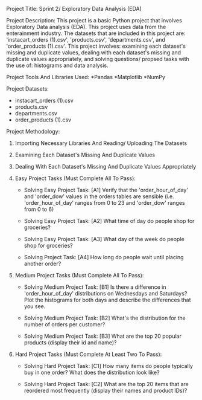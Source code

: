Project Title: Sprint 2/ Exploratory Data Analysis (EDA) 

Project Description: This project is a basic Python project that involves Exploratory Data analysis (EDA).  This project uses
data from the enterainment industry.  The datasets that are included in this project are:  'instacart_orders (1).csv', 'products.csv',
'departments.csv', and 'order_products (1).csv'.  This project involves: examining each dataset's missing and duplicate values, dealing with
each dataset's missing and duplicate values appropriately, and solving questions/ propsed tasks with the use of: histograms and data analysis. 

Project Tools And Libraries Used:
   *Pandas
   *Matplotlib
   *NumPy


Project Datasets:
* instacart_orders (1).csv
* products.csv
* departments.csv
* order_products (1).csv

Project Methodology:
   1) Importing Necessary Libraries And Reading/ Uploading The Datasets
      
   2) Examining Each Dataset's Missing And Duplicate Values
   
   3) Dealing With Each Dataset's Missing And Duplicate Values Appropriately
      
   4) Easy Project Tasks (Must Complete All To Pass):
      * Solving Easy Project Task: [A1] Verify that the 'order_hour_of_day' and 'order_dow' values in the orders tables are sensible
      (i.e. 'order_hour_of_day' ranges from 0 to 23 and 'order_dow' ranges from 0 to 6)

      * Solving Easy Project Task: [A2] What time of day do people shop for groceries?

      * Solving Easy Project Task: [A3] What day of the week do people shop for groceries?

      * Solving Project Task: [A4] How long do people wait until placing another order?

   5) Medium Project Tasks (Must Complete All To Pass):
      * Solving Medium Project Task: [B1] Is there a difference in 'order_hour_of_day' distributions on Wednesdays and Saturdays?
        Plot the histograms for both days and describe the differences that you see.

      * Solving Medium Project Task: [B2] What's the distribution for the number of orders per customer?

      * Solving Medium Project Task: [B3] What are the top 20 popular products (display their id and name)?

  6) Hard Project Tasks (Must Complete At Least Two To Pass):
      * Solving Hard Project Task: [C1] How many items do people typically buy in one order? What does the distribution look like?

      * Solving Hard Project Task: [C2] What are the top 20 items that are reordered most frequently (display their names and product IDs)?
